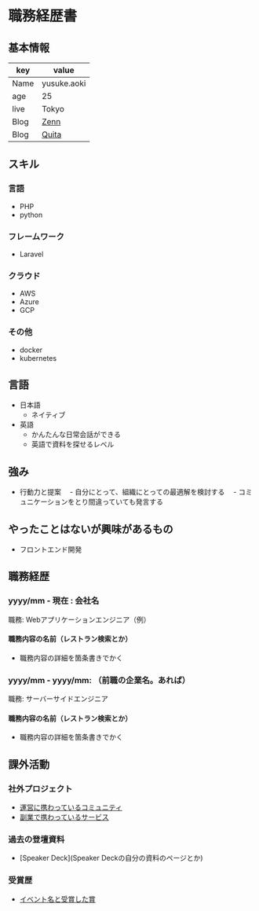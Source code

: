 # 職務経歴書

## 基本情報

|key|value|
|---|-----|
|Name|yusuke.aoki|
|age|25|
|live|Tokyo|
|Blog|[Zenn](https://zenn.dev/yuki_tech)|
|Blog|[Quita](https://qiita.com/yuki-tech)|

## スキル
### 言語
- PHP
- python

### フレームワーク
- Laravel

### クラウド
- AWS
- Azure
- GCP
### その他
- docker
- kubernetes

## 言語
- 日本語
  - ネイティブ
- 英語
  - かんたんな日常会話ができる
  - 英語で資料を探せるレベル

## 強み
- 行動力と提案
　- 自分にとって、組織にとっての最適解を検討する
　- コミュニケーションをとり間違っていても発言する

## やったことはないが興味があるもの
- フロントエンド開発

## 職務経歴

### yyyy/mm - 現在 : 会社名

職務: Webアプリケーションエンジニア（例）

#### 職務内容の名前（レストラン検索とか）

- 職務内容の詳細を箇条書きでかく

### yyyy/mm - yyyy/mm: （前職の企業名。あれば）

職務: サーバーサイドエンジニア

#### 職務内容の名前（レストラン検索とか）

- 職務内容の詳細を箇条書きでかく

## 課外活動

### 社外プロジェクト
* [運営に携わっているコミュニティ](そのコミュニティのconnpassやカンファレンスページのリンクとか)
* [副業で携わっているサービス](そのサービスのランディングページのリンクとか)

### 過去の登壇資料
* [Speaker Deck](Speaker Deckの自分の資料のページとか)

### 受賞歴
* [イベント名と受賞した賞](イベントのランディングページのリンクや、結果がわかる記事など)
